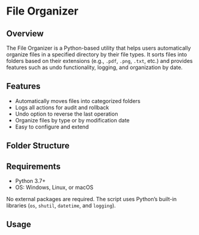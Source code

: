 # File Organizer

## Overview

The File Organizer is a Python-based utility that helps users automatically organize files in a specified directory by their file types. It sorts files into folders based on their extensions (e.g., `.pdf`, `.png`, `.txt`, etc.) and provides features such as undo functionality, logging, and organization by date.

## Features

- Automatically moves files into categorized folders
- Logs all actions for audit and rollback
- Undo option to reverse the last operation
- Organize files by type or by modification date
- Easy to configure and extend

## Folder Structure

## Requirements

- Python 3.7+
- OS: Windows, Linux, or macOS

No external packages are required. The script uses Python’s built-in libraries (`os`, `shutil`, `datetime`, and `logging`).

## Usage
